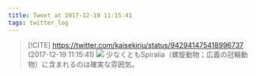 ```yaml
---
title: Tweet at 2017-12-19 11:15:41
tags: twitter_log
---
```


> [!CITE] https://twitter.com/kaisekiriu/status/942941475418996737 (2017-12-19 11:15:41)
> ![](https://twitter.com/kaisekiriu/status/942941475418996737)
> 少なくともSpiralia（螺旋動物；広義の冠輪動物）に含まれるのは確実な雰囲気。
